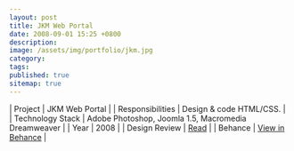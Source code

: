 ```yaml
---
layout: post
title: JKM Web Portal
date: 2008-09-01 15:25 +0800
description:
image: /assets/img/portfolio/jkm.jpg
category:
tags:
published: true
sitemap: true
---
```


| Project | JKM Web Portal |
| Responsibilities | Design & code HTML/CSS. |
| Technology Stack | Adobe Photoshop, Joomla 1.5, Macromedia Dreamweaver |
| Year | 2008 | 
| Design Review | [Read](/posts/design-review-jkm-web-portal/) |
| Behance | [View in Behance](https://www.behance.net/gallery/175210039/Case-Study-JKM) |